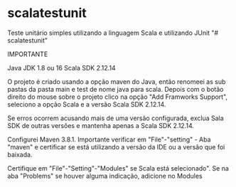 # scalatestunit
Teste unitário simples utilizando a linguagem Scala e utilizando JUnit
"# scalatestunit" 


IMPORTANTE

Java JDK 1.8 ou 16
Scala SDK 2.12.14

O projeto é criado usando a opção maven do Java, então renomeei as sub pastas da pasta main e test de nome java para scala.
Depois com o botão direito do mouse sobre o projeto clico na opção "Add Framworks Support", seleciono a opção Scala e a versão
Scala SDK 2.12.14.

Se erros ocorrem acusando mais de uma versão configurada, exclua Sala SDK de outras versões e mantenha apenas a Scala SDK 2.12.14.

Configurei Maven 3.8.1. Importante verificar em "File"-"setting" - Aba "maven" e certificar se está utilizando a versão da IDE ou a versão que foi baixada.



Certifique em "File"-"Setting"-"Modules" se Scala está selecionado". Se na aba "Problems" se houver alguma indicação, adicione no Modules 